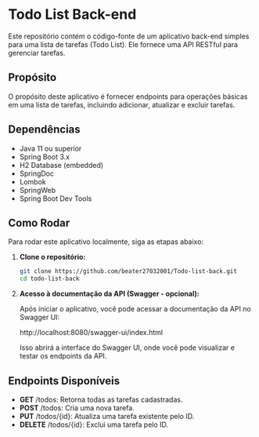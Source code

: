 # Todo List Back-end

Este repositório contém o código-fonte de um aplicativo back-end simples para uma lista de tarefas (Todo List). Ele fornece uma API RESTful para gerenciar tarefas.

## Propósito

O propósito deste aplicativo é fornecer endpoints para operações básicas em uma lista de tarefas, incluindo adicionar, atualizar e excluir tarefas.

## Dependências

- Java 11 ou superior
- Spring Boot 3.x
- H2 Database (embedded)
- SpringDoc
- Lombok
- SpringWeb
- Spring Boot Dev Tools

## Como Rodar

Para rodar este aplicativo localmente, siga as etapas abaixo:

1. **Clone o repositório:**

   ```bash
   git clone https://github.com/beater27032001/Todo-list-back.git
   cd todo-list-back

2. **Acesso à documentação da API (Swagger - opcional):**

    Após iniciar o aplicativo, você pode acessar a documentação da API no Swagger UI:
  
    http://localhost:8080/swagger-ui/index.html
  
    Isso abrirá a interface do Swagger UI, onde você pode visualizar e testar os endpoints da API.

## Endpoints Disponíveis

- **GET** /todos: Retorna todas as tarefas cadastradas.
- **POST** /todos: Cria uma nova tarefa.
- **PUT** /todos/{id}: Atualiza uma tarefa existente pelo ID.
- **DELETE** /todos/{id}: Exclui uma tarefa pelo ID.
